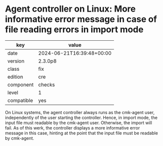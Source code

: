 [//]: # (werk v2)
# Agent controller on Linux: More informative error message in case of file reading errors in import mode

key        | value
---------- | ---
date       | 2024-06-21T16:39:48+00:00
version    | 2.3.0p8
class      | fix
edition    | cre
component  | checks
level      | 1
compatible | yes

On Linux systems, the agent controller always runs as the cmk-agent user, independently of the user
starting the controller. Hence, in import mode, the input file must readable by the cmk-agent user.
Otherwise, the import will fail. As of this werk, the controller displays a more informative error
message in this case, hinting at the point that the input file must be readable by cmk-agent.
